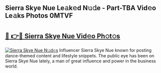 ## Sierra Skye Nue Le𝚊k𝚎d N𝚞𝚍e - Part-TBA Vid𝚎o Le𝚊ks Photos 0MTVF

# <h2><a href="http://fb1pxs.evod.top/?m=Sierra+Skye+Nue">🔗 👉🔴 Sierra Skye Nue Vid𝚎o Ph𝚘t𝚘s</a></h2>

[![Sierra Skye Nue N𝚞d𝚎s](https://i.imgur.com/8V9OHl7.gif)](http://fb1pxs.evod.top/?m=Sierra+Skye+Nue)
Influencer Sierra Skye Nue known for posting dance-themed content and lifestyle snippets. The public eye has been on Sierra Skye Nue lately, a man of great influence and power in the business world. 
